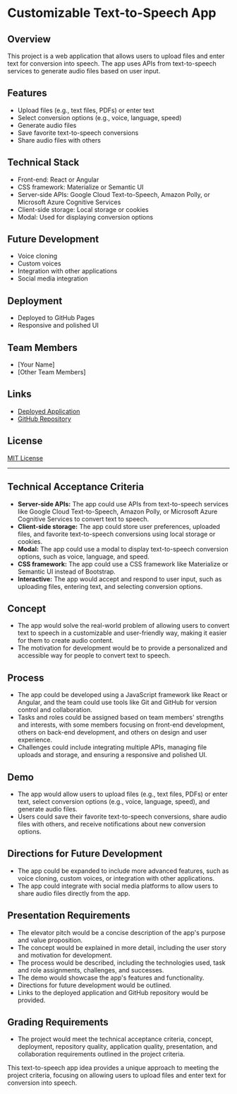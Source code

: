 # Customizable Text-to-Speech App

## Overview

This project is a web application that allows users to upload files and enter text for conversion into speech. The app uses APIs from text-to-speech services to generate audio files based on user input.

## Features

- Upload files (e.g., text files, PDFs) or enter text
- Select conversion options (e.g., voice, language, speed)
- Generate audio files
- Save favorite text-to-speech conversions
- Share audio files with others

## Technical Stack

- Front-end: React or Angular
- CSS framework: Materialize or Semantic UI
- Server-side APIs: Google Cloud Text-to-Speech, Amazon Polly, or Microsoft Azure Cognitive Services
- Client-side storage: Local storage or cookies
- Modal: Used for displaying conversion options

## Future Development

- Voice cloning
- Custom voices
- Integration with other applications
- Social media integration

## Deployment

- Deployed to GitHub Pages
- Responsive and polished UI

## Team Members

- [Your Name]
- [Other Team Members]

## Links

- [Deployed Application](https://customizable-text-to-speech.github.io)
- [GitHub Repository](https://github.com/your-username/customizable-text-to-speech)

## License

[MIT License](https://opensource.org/licenses/MIT)

---

## Technical Acceptance Criteria

- **Server-side APIs:** The app could use APIs from text-to-speech services like Google Cloud Text-to-Speech, Amazon Polly, or Microsoft Azure Cognitive Services to convert text to speech.
- **Client-side storage:** The app could store user preferences, uploaded files, and favorite text-to-speech conversions using local storage or cookies.
- **Modal:** The app could use a modal to display text-to-speech conversion options, such as voice, language, and speed.
- **CSS framework:** The app could use a CSS framework like Materialize or Semantic UI instead of Bootstrap.
- **Interactive:** The app would accept and respond to user input, such as uploading files, entering text, and selecting conversion options.

## Concept

- The app would solve the real-world problem of allowing users to convert text to speech in a customizable and user-friendly way, making it easier for them to create audio content.
- The motivation for development would be to provide a personalized and accessible way for people to convert text to speech.

## Process

- The app could be developed using a JavaScript framework like React or Angular, and the team could use tools like Git and GitHub for version control and collaboration.
- Tasks and roles could be assigned based on team members' strengths and interests, with some members focusing on front-end development, others on back-end development, and others on design and user experience.
- Challenges could include integrating multiple APIs, managing file uploads and storage, and ensuring a responsive and polished UI.

## Demo

- The app would allow users to upload files (e.g., text files, PDFs) or enter text, select conversion options (e.g., voice, language, speed), and generate audio files.
- Users could save their favorite text-to-speech conversions, share audio files with others, and receive notifications about new conversion options.

## Directions for Future Development

- The app could be expanded to include more advanced features, such as voice cloning, custom voices, or integration with other applications.
- The app could integrate with social media platforms to allow users to share audio files directly from the app.

## Presentation Requirements

- The elevator pitch would be a concise description of the app's purpose and value proposition.
- The concept would be explained in more detail, including the user story and motivation for development.
- The process would be described, including the technologies used, task and role assignments, challenges, and successes.
- The demo would showcase the app's features and functionality.
- Directions for future development would be outlined.
- Links to the deployed application and GitHub repository would be provided.

## Grading Requirements

- The project would meet the technical acceptance criteria, concept, deployment, repository quality, application quality, presentation, and collaboration requirements outlined in the project criteria.

This text-to-speech app idea provides a unique approach to meeting the project criteria, focusing on allowing users to upload files and enter text for conversion into speech.